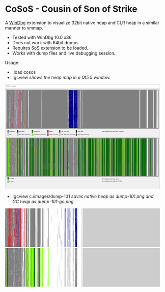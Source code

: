 # CoSoS - Cousin of Son of Strike
A [WinDbg](https://msdn.microsoft.com/en-us/library/windows/hardware/ff551063(v=vs.85).aspx) extension to visualize 32bit native heap and CLR heap in a similar manner to vmmap.

* Tested with WinDbg 10.0 x86
* Does not work with 64bit dumps.
* Requires [SoS](https://msdn.microsoft.com/en-us/library/bb190764(v=vs.110).aspx) extension to be loaded.
* Works with dump files and live debugging session.

Usage:

* .load cosos
* !gcview *shows the heap map in a Qt5.5 window.*

![gcview Qt window](https://github.com/krk/cosos/blob/master/images/gcview%20example.png) 

* !gcview c:\images\dump-101 *saves native heap as dump-101.png and GC heap as dump-101-gc.png*

![gcview dump-101](https://github.com/krk/cosos/blob/master/images/dump101.png) 
![gcview dump-101-gc](https://github.com/krk/cosos/blob/master/images/dump101-gc.png) 